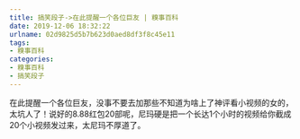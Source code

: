 ```yaml
---
title: 搞笑段子->在此提醒一个各位巨友 | 糗事百科
date: 2019-12-06 18:32:22
urlname: 02d9825d5b7b623d0aed8df3f8c45e11
tags: 
- 糗事百科
categories:
- 糗事百科
- 搞笑段子
---
```

在此提醒一个各位巨友，没事不要去加那些不知道为啥上了神评看小视频的女的，太坑人了！说好的8.88红包20部呢，尼玛硬是把一个长达1个小时的视频给你截成20个小视频发过来，太尼玛不厚道了。


